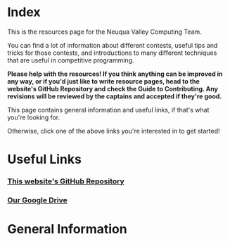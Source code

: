 # Index

This is the resources page for the Neuqua Valley Computing Team.

You can find a lot of information about different contests, useful tips and tricks for those contests, and introductions
to many different techniques that are useful in competitive programming.

**Please help with the resources! If you think anything can be improved in any way, or if you'd just like to write resource pages, head to the
website's GitHub Repository and check the Guide to Contributing. Any revisions will be reviewed by the captains
and accepted if they're good.**

This page contains general information and useful links, if that's what you're looking for.

Otherwise, click one of the above links you're interested in to get started!

# Useful Links
### [This website's GitHub Repository](https://github.com/NVHSComputing/nvcomputingsite)
### [Our Google Drive](https://drive.google.com/drive/folders/1hC7s6k6MglSbo3qq9PYyDR-_nRpXltbC)

# General Information

